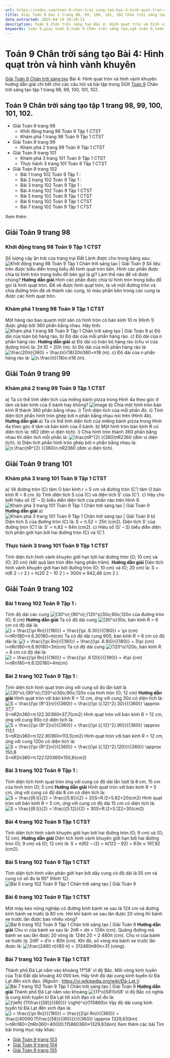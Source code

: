 ```yaml
---
url: https://vndoc.com/toan-9-chan-troi-sang-tao-bai-4-hinh-quat-tron-va-hinh-vanh-khuyen-321053
title: Giải Toán 9 bài 2 trang 98, 99, 100, 101, 102 Chân trời sáng tạo
date_extracted: 2025-04-14 20:29:13
description: Toán 9 Chân trời sáng tạo Bài 4: Hình quạt tròn và hình vành khuyên hướng dẫn giải chi tiết các câu hỏi và bài tập trong SGK Toán 9 CTST tập 1.
keywords: toán 9,giải toán 9,toán 9 Chân trời sáng tạo,sgk toán 9,toán lớp 9,toán lớp 9 Chân trời sáng tạo,sgk toán 9 Chân trời sáng tạo,toán 9 ctst,giải sgk toán 9 Chân trời sáng tạo,toán 9 Chân trời sáng tạo tập 1,giải bài tập toán 9 Chân trời sáng tạo,Hình quạt tròn và hình vành khuyên,toán 9 Chân trời sáng tạo tập 1 trang 102,toán 9 Chân trời sáng tạo tập 1 trang 98,toán 9 Chân trời sáng tạo tập 1 trang 99,toán 9 Chân trời sáng tạo tập 1 trang 101,góc ở tâm góc nội tiếp
---
```


# Toán 9 Chân trời sáng tạo Bài 4: Hình quạt tròn và hình vành khuyên
[Giải Toán 9 Chân trời sáng tạo](<https://vndoc.com/toan-9-chan-troi-sang-tao>) Bài 4: Hình quạt tròn và hình vành khuyên hướng dẫn giải chi tiết cho các câu hỏi và bài tập trong SGK [Toán 9](<https://vndoc.com/toan-lop9>) Chân trời sáng tạo tập 1 trang 98, 99, 100, 101, 102.
## Toán 9 Chân trời sáng tạo tập 1 trang 98, 99, 100, 101, 102.
  * Giải Toán 9 trang 98
    * Khởi động trang 98 Toán 9 Tập 1 CTST
    * Khám phá 1 trang 98 Toán 9 Tập 1 CTST
  * Giải Toán 9 trang 99
    * Khám phá 2 trang 99 Toán 9 Tập 1 CTST
  * Giải Toán 9 trang 101
    * Khám phá 3 trang 101 Toán 9 Tập 1 CTST
    * Thực hành 3 trang 101 Toán 9 Tập 1 CTST
  * Giải Toán 9 trang 102
    * Bài 1 trang 102 Toán 9 Tập 1 :
    * Bài 2 trang 102 Toán 9 Tập 1 :
    * Bài 3 trang 102 Toán 9 Tập 1 :
    * Bài 4 trang 102 Toán 9 Tập 1 CTST
    * Bài 5 trang 102 Toán 9 Tập 1 CTST
    * Bài 6 trang 102 Toán 9 Tập 1 CTST
    * Bài 7 trang 102 Toán 9 Tập 1 CTST

Xem thêm
## **Giải Toán 9 trang 98**
### **Khởi động trang 98 Toán 9 Tập 1 CTST**
Số lượng cây ăn trái của trang trại Đất Lành được cho trong bảng sau:
![Khởi động trang 98 Toán 9 Tập 1 Chân trời sáng tạo | Giải Toán 9](https://i.vdoc.vn/data/image/2024/05/30/khoi-dong-trang-98-toan-9-tap-1.png)
Số liệu trên được biểu diễn trong biểu đồ hình quạt tròn bên.
Hình các phần được chia từ hình tròn trong biểu đồ bên gọi là gì? Làm thế nào để vẽ được chúng?
**Hướng dẫn giải**
Hình các phần được chia từ hình tròn trong biểu đồ gọi là hình quạt tròn.
Để vẽ được hình quạt tròn, ta vẽ một đường tròn và chia đường tròn đã vẽ thành các cung, tô màu phần bên trong các cung ta được các hình quạt tròn.
### **Khám phá 1 trang 98 Toán 9 Tập 1 CTST**
Một hàng rào bao quanh một sân cỏ hình tròn có bán kính 10 m \(Hình 1\) được ghép bởi 360 phần bằng nhau. Hãy tính:
![Khám phá 1 trang 98 Toán 9 Tập 1 Chân trời sáng tạo | Giải Toán 9](https://i.vdoc.vn/data/image/2024/05/30/kham-pha-1-trang-98-toan-9-tap-1-jsp.png)
a\) Độ dài của toàn bộ hàng rào.
b\) Độ dài của mỗi phần hàng rào.
c\) Độ dài của n phần hàng rào.
**Hướng dẫn giải**
a\) Độ dài củ toàn bộ hàng rào \(chu vi của đường tròn\) là: 2π.10 = 20π \(m\).
b\) Độ dài của mỗi phần hàng rào là: ![\\frac{20π}{360} = \\frac{π}{18}](https://i.vdoc.vn/data/image/blank.png)20π360=π18 \(m\).
c\) Độ dài của n phần hàng rào là: ![n.\\frac{π}{18}](https://i.vdoc.vn/data/image/blank.png)n.π18 \(m\).
## **Giải Toán 9 trang 99**
### **Khám phá 2 trang 99 Toán 9 Tập 1 CTST**
a\) Ta có thể tính diện tích của miếng bánh pizza trong Hình 4a theo góc ở tâm và bán kính của ổ bánh hay không?
![image](https://i.vdoc.vn/data/image/2024/05/30/kham-pha-2-trang-99-toan-9-tap-1.png)
b\) Chia một hình tròn bán kính R thành 360 phần bằng nhau.
i\) Tính diện tích của mỗi phần đó.
ii\) Tính diện tích phần hình tròn ghép bởi n phần bằng nhau nói trên \(Hình 4b\).
**Hướng dẫn giải**
a\) Ta có thể tính diện tích của miếng bánh pizza trong Hình 4a theo góc ở tâm và bán kính của ổ bánh.
b\) Một hình tròn bán kính R có diện tích là: πR2 \(đơn vị diện tích\).
i\) Chia hình tròn thành 360 phần bằng nhau thì diện tích mỗi phần là: ![\\frac{πR^{2} }{360}](https://i.vdoc.vn/data/image/blank.png)πR2360 \(đơn vị diện tích\).
ii\) Diện tích phần hình tròn ghép bởi n phần bằng nhau là: ![n.\\frac{πR^{2} }{360}](https://i.vdoc.vn/data/image/blank.png)n.πR2360 \(đơn vị diện tích\).
## **Giải Toán 9 trang 101**
### **Khám phá 3 trang 101 Toán 9 Tập 1 CTST**
a\) Vẽ đường tròn \(C\) tâm O bán kính r = 5 cm và đường tròn \(C’\) tâm O bán kính R = 8 cm.
b\) Tính diện tích S của \(C\) và diện tích S’ của \(C’\).
c\) Hãy cho biết hiệu số \(S’ – S\) biểu diễn diện tích của phần nào trên Hình 9.
![Khám phá 3 trang 101 Toán 9 Tập 1 Chân trời sáng tạo | Giải Toán 9](https://i.vdoc.vn/data/image/2024/05/30/kham-pha-3-trang-101-toan-9-tap-1.png)
**Hướng dẫn giải**
a\)
![Khám phá 3 trang 101 Toán 9 Tập 1 Chân trời sáng tạo | Giải Toán 9](https://i.vdoc.vn/data/image/2024/05/30/kham-pha-3-trang-101-toan-9-tap-1-1.png)
b\) Diện tích S của đường tròn \(C\) là: S = π.52 = 25π \(cm2\).
Diện tích S’ của đường tròn \(C’\) là: S’ = π.82 = 64π \(cm2\).
c\) Hiệu số \(S’ – S\) biểu diễn diện tích phần giới hạn bởi hai đường tròn \(C\) và \(C’\).
### **Thực hành 3 trang 101 Toán 9 Tập 1 CTST**
Tính diện tích hình vành khuyên giới hạn bởi hai đường tròn \(O; 10 cm\) và \(O; 20 cm\) \(kết quả làm tròn đến hàng phần trăm\).
**Hướng dẫn giải**
Diện tích hình vành khuyên giới hạn bởi đường tròn \(O; 10 cm\) và \(O; 20 cm\) là:
S = π\(R 2 – r 2 \) = π\(20 2 – 10 2 \) = 300π ≈ 942,48 \(cm 2 \).
## **Giải Toán 9 trang 102**
### **Bài 1 trang 102 Toán 9 Tập 1** :
Tính độ dài các cung ![{30^o};{90^o};{120^o}](https://i.vdoc.vn/data/image/blank.png)30o;90o;120o của đường tròn \(O; 6 cm\)
**Hướng dẫn giải**
Ta có độ dài cung ![{30^o}](https://i.vdoc.vn/data/image/blank.png)30o, bán kính R = 6 cm có độ dài là:
![l = \\frac{{\\pi Rn}}{{180}} = \\frac{{\\pi .6.30}}{{180}} = \\pi \(cm\)](https://i.vdoc.vn/data/image/blank.png)l=πRn180=π.6.30180=π\(cm\)
Ta có độ dài cung 900, bán kính R = 6 cm có độ dài là:
![l = \\frac{{\\pi Rn}}{{180}} = \\frac{{\\pi .6.90}}{{180}} = 3\\pi \(cm\)](https://i.vdoc.vn/data/image/blank.png)l=πRn180=π.6.90180=3π\(cm\)
Ta có độ dài cung ![{120^o}](https://i.vdoc.vn/data/image/blank.png)120o, bán kính R = 6 cm có độ dài là:
![l = \\frac{{\\pi Rn}}{{180}} = \\frac{{\\pi .6.120}}{{180}} = 4\\pi \(cm\)](https://i.vdoc.vn/data/image/blank.png)l=πRn180=π.6.120180=4π\(cm\)
### **Bài 2 trang 102 Toán 9 Tập 1** :
Tính diện tích hình quạt tròn ứng với cung số đo lần lượt là ![{30^o};{90^o};{120^o}](https://i.vdoc.vn/data/image/blank.png)30o;90o;120o của hình tròn \(O; 12 cm\)
**Hướng dẫn giải**
Hình quạt tròn với bán kính R = 12 cm, ứng với cung 30o có diện tích là:
![S = \\frac{{\\pi {R^2}n}}{{360}} = \\frac{{\\pi {{.12}^2}.30}}{{360}} \\approx 37,7](https://i.vdoc.vn/data/image/blank.png)S=πR2n360=π.122.30360≈37,7\(cm2\)
Hình quạt tròn với bán kính R = 12 cm, ứng với cung 90o có diện tích là:
![S = \\frac{{\\pi {R^2}n}}{{360}} = \\frac{{\\pi {{.12}^2}.90}}{{360}} \\approx 113,1](https://i.vdoc.vn/data/image/blank.png)S=πR2n360=π.122.90360≈113,1\(cm2\)
Hình quạt tròn với bán kính R = 12 cm, ứng với cung 120o có diện tích là:
![S = \\frac{{\\pi {R^2}n}}{{360}} = \\frac{{\\pi {{.12}^2}.120}}{{360}} \\approx 150,8](https://i.vdoc.vn/data/image/blank.png)S=πR2n360=π.122.120360≈150,8\(cm2\)
### **Bài 3 trang 102 Toán 9 Tập 1** :
Tính diện tích hình quạt tròn ứng với cung có độ dài lần lượt là 8 cm, 15 cm của hình tròn \(O; 5 cm\)
**Hướng dẫn giải**
Hình quạt tròn với bán kính R = 5 cm, ứng với cung có độ dài 8 cm có diện tích là:
![S = \\frac{{R.l}}{2} = \\frac{{5.8}}{2} = 20](https://i.vdoc.vn/data/image/blank.png)S=R.l2=5.82=20\(cm2\)
Hình quạt tròn với bán kính R = 5 cm, ứng với cung có độ dài 15 cm có diện tích là:
![S = \\frac{{R.l}}{2} = \\frac{{5.12}}{2} = 30](https://i.vdoc.vn/data/image/blank.png)S=R.l2=5.122=30\(cm2\)
### **Bài 4 trang 102 Toán 9 Tập 1 CTST**
Tính diện tích hình vành khuyên giới hạn bởi hai đường tròn \(O; 9 cm\) và \(O; 12 cm\).
**Hướng dẫn giải**
Diện tích hình vành khuyên giới hạn bởi hai đường tròn \(O; 9 cm\) và \(O; 12 cm\) là:
S = π\(R2 – r2\) = π\(122 – 92\) = 63π ≈ 197,92 \(cm2\).
### **Bài 5 trang 102 Toán 9 Tập 1 CTST**
Tính diện tích hình viên phân giới hạn bởi dây cung có độ dài là 55 cm và cung có số đo là 95° \(Hình 12\).
![Bài 5 trang 102 Toán 9 Tập 1 Chân trời sáng tạo | Giải Toán 9](https://i.vdoc.vn/data/image/2024/05/30/bai-5-trang-102-toan-lop-9-tap-1.png)
### **Bài 6 trang 102 Toán 9 Tập 1 CTST**
Một máy kéo nông nghiệp có đường kính bánh xe sau là 124 cm và đường kính bánh xe trước là 80 cm. Hỏi khi bánh xe sau lăn được 20 vòng thì bánh xe trước lăn được bao nhiêu vòng?
![Bài 6 trang 102 Toán 9 Tập 1 Chân trời sáng tạo | Giải Toán 9](https://i.vdoc.vn/data/image/2024/05/30/bai-6-trang-102-toan-lop-9-tap-1.png)
**Hướng dẫn giải**
Chu vi của bánh xe sau là: 2πR = dπ = 124π \(cm\).
Quãng đường mà bánh xe sau lăn được 20 vòng là: 124π.20 = 2 480π \(cm\).
Chu vi của bánh xe trước là: 2πR’ = d’π = 80π \(cm\).
Khi đó, số vòng mà bánh xe trước lăn được là: ![\\frac{2480 π}{80 π}   = 31](https://i.vdoc.vn/data/image/blank.png)2480π80π=31 \(vòng\).
### **Bài 7 trang 102 Toán 9 Tập 1 CTST**
Thành phố Đà Lạt nằm vào khoảng 11°58’ vĩ độ Bắc. Mỗi vòng kinh tuyến của Trái Đất dài khoảng 40 000 km. Hãy tính độ dài cung kinh tuyến từ Đà Lạt đến xích đạo.
\(_Nguồn_ : https://vi.wikipedia.org/wiki/Đà-Lạt.\)
![Bài 7 trang 102 Toán 9 Tập 1 Chân trời sáng tạo | Giải Toán 9](https://i.vdoc.vn/data/image/2024/05/30/bai-7-trang-102-toan-lop-9-tap-1.png)
**Hướng dẫn giải**
Thành phố Đà Lạt nằm vào khoảng ![{11^o}58](https://i.vdoc.vn/data/image/blank.png)11o58′ vĩ độ Bắc có nghĩa là cung kinh tuyến từ Đà Lạt tới xích đạo có số đo là: ![{\\left\( {11\\frac{{58}}{{60}}} \\right\)^o}](https://i.vdoc.vn/data/image/blank.png)\(115860\)o
Vậy độ dài cung kinh tuyến từ Đà Lạt đến xích đạo là:
![l = \\frac{{\\pi Rn}}{{180}} = \\frac{{2\\pi Rn}}{{360}} = \\frac{{40000.11\\frac{{58}}{{60}}}}{{360}} \\approx 1329,63\(km\)](https://i.vdoc.vn/data/image/blank.png)l=πRn180=2πRn360=40000.115860360≈1329,63\(km\)
Xem thêm các bài Tìm bài trong mục này khác:
  * [Giải Toán 9 trang 103](</giai-toan-9-trang-103-tap-1-chan-troi-sang-tao-325183>)
  * [Giải Toán 9 trang 104](</giai-toan-9-trang-104-tap-1-chan-troi-sang-tao-325187>)
  * [Giải Toán 9 trang 105](</giai-toan-9-trang-105-tap-1-chan-troi-sang-tao-325188>)

